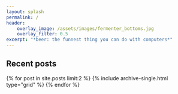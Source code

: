 ```yaml
---
layout: splash
permalink: /
header:  
    overlay_image: /assets/images/fermenter_bottoms.jpg
    overlay_filter: 0.5
excerpt: "*beer: the funnest thing you can do with computers*"
---
```


<h2>Recent posts</h2>
<div class="grid__wrapper">
  {% for post in site.posts limit:2 %}
    {% include archive-single.html type="grid" %}
  {% endfor %}
</div>